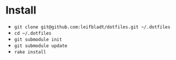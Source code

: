 # Install
- `git clone git@github.com:leifbladt/dotfiles.git ~/.dotfiles`
- `cd ~/.dotfiles`
- `git submodule init`
- `git submodule update`
- `rake install`
